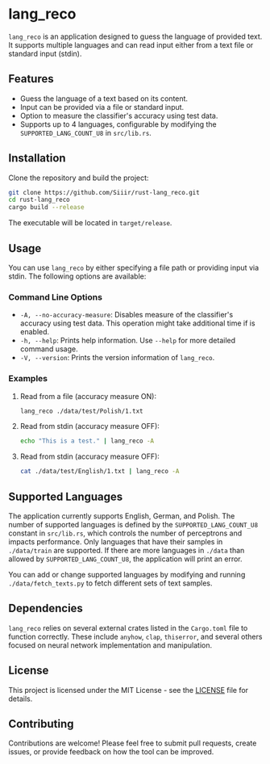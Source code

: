 # lang_reco

`lang_reco` is an application designed to guess the language of provided text. It supports multiple languages and can read input either from a text file or standard input (stdin).

## Features

- Guess the language of a text based on its content.
- Input can be provided via a file or standard input.
- Option to measure the classifier's accuracy using test data.
- Supports up to 4 languages, configurable by modifying the `SUPPORTED_LANG_COUNT_U8` in `src/lib.rs`.

## Installation

Clone the repository and build the project:

```bash
git clone https://github.com/Siiir/rust-lang_reco.git
cd rust-lang_reco
cargo build --release
```

The executable will be located in `target/release`.

## Usage

You can use `lang_reco` by either specifying a file path or providing input via stdin. The following options are available:

### Command Line Options

- `-A, --no-accuracy-measure`: Disables measure of the classifier's accuracy using test data. This operation might take additional time if is enabled.
- `-h, --help`: Prints help information. Use `--help` for more detailed command usage.
- `-V, --version`: Prints the version information of `lang_reco`.

### Examples

1. Read from a file (accuracy measure ON):
   ```bash
   lang_reco ./data/test/Polish/1.txt
   ```

2. Read from stdin (accuracy measure OFF):
   ```bash
   echo "This is a test." | lang_reco -A
   ```

3. Read from stdin (accuracy measure OFF):
   ```bash
   cat ./data/test/English/1.txt | lang_reco -A
   ```

## Supported Languages

The application currently supports English, German, and Polish. The number of supported languages is defined by the `SUPPORTED_LANG_COUNT_U8` constant in `src/lib.rs`, which controls the number of perceptrons and impacts performance. Only languages that have their samples in `./data/train` are supported. If there are more languages in `./data` than allowed by `SUPPORTED_LANG_COUNT_U8`, the application will print an error.

You can add or change supported languages by modifying and running `./data/fetch_texts.py` to fetch different sets of text samples.

## Dependencies

`lang_reco` relies on several external crates listed in the `Cargo.toml` file to function correctly. These include `anyhow`, `clap`, `thiserror`, and several others focused on neural network implementation and manipulation.

## License

This project is licensed under the MIT License - see the [LICENSE](LICENSE) file for details.

## Contributing

Contributions are welcome! Please feel free to submit pull requests, create issues, or provide feedback on how the tool can be improved.
